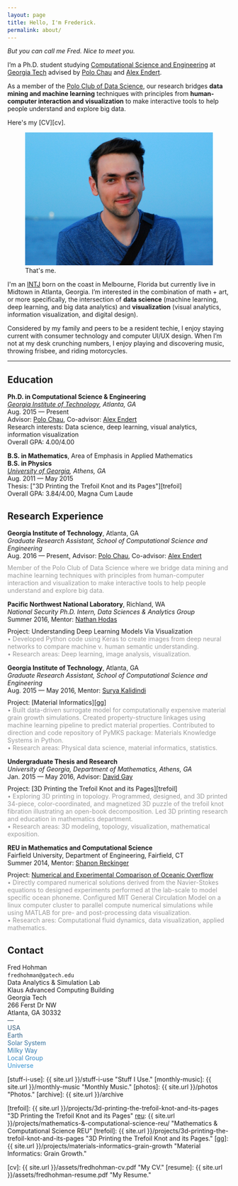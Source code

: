 ```yaml
---
layout: page
title: Hello, I'm Frederick.
permalink: about/
---
```


*But you can call me Fred. Nice to meet you.*

I’m a Ph.D. student studying [Computational Science and Engineering][cse] at [Georgia Tech][gt] advised by [Polo Chau][polo] and [Alex Endert][alex]. 

As a member of the [Polo Club of Data Science][poloclub], our research bridges **data mining and machine learning** techniques with principles from **human-computer interaction and visualization** to make interactive tools to help people understand and explore big data.

Here's my [CV][cv].

<figure>
  <img class="full" src="/images/me.JPG" alt="That's me.">
  <figcaption>That's me.</figcaption>
</figure>

I'm an [INTJ][intj] born on the coast in Melbourne, Florida but currently live in Midtown in Atlanta, Georgia. I’m interested in the combination of math + art, or more specifically, the intersection of **data science** (machine learning, deep learning, and big data analytics) and **visualization** (visual analytics, information visualization, and digital design).

Considered by my family and peers to be a resident techie, I enjoy staying current with consumer technology and computer UI/UX design. When I’m not at my desk crunching numbers, I enjoy playing and discovering music, throwing frisbee, and riding motorcycles.

***

<!-- I previously received my B.S. degrees in [Applied Mathematics][ugamath] and [Physics][ugaphysics] from the [University of Georgia][uga]. 

I like to write about the [Stuff I Use][stuff-i-use], take [Photos][photos], and make [Monthly Music][monthly-music] playlists.

## The Longer Version
At Georgia Tech, I'm a member of the [Polo Club of Data Science][poloclub], where our research bridges **data mining and machine learning** techniques with principles from **human-computer interaction and visualization** to make interactive tools to help people understand and explore big data.

At UGA I explored 3D printing in topology by observing the physical geometry of shapes that are particularly hard to visualize. With the assistance of [Dr. David Gay][dg] I wrote about my research and [my 3D models][thingiverse] sparked interest in the mathematical, 3D printing community. My undergraduate thesis was titled [“3D Printing the Trefoil Knot and its Pages”][trefoil] and it included 3D printed models as well as a gallery of photographs.

I participated in Fairfield University's [Mathematics & Computational Science REU][reu] during the summer of 2014 researching Experimental and Numerical Studies of Oceanic Overflow under [Dr. Shanon Reckinger][sr]. My group presented at various universities, the [American Physical Society’s Division of Fluid Dynamics Conference][apsdfd]in 2014, and won Outstanding Poster at the [Joint Mathematics Meeting][jmm] in 2015.  -->

<!-- <figure>
  <img src="/images/me2.JPG" alt="Sitting in NYC.">
  <figcaption>Sitting in NYC.</figcaption>
</figure> -->


## Education

**Ph.D. in Computational Science & Engineering**  
*[Georgia Institute of Technology][gt], Atlanta, GA*  
Aug. 2015 — Present  
Advisor: [Polo Chau][polo], Co-advisor: [Alex Endert][alex]  
Research interests: Data science, deep learning, visual analytics, information visualization  
Overall GPA: 4.00/4.00

**B.S. in Mathematics**, Area of Emphasis in Applied Mathematics  
**B.S. in Physics**  
*[University of Georgia][uga], Athens, GA*  
Aug. 2011 — May 2015  
Thesis: ["3D Printing the Trefoil Knot and its Pages"][trefoil]  
Overall GPA: 3.84/4.00, Magna Cum Laude

<!-- <br/> -->

## Research Experience

**Georgia Institute of Technology**, Atlanta, GA  
*Graduate Research Assistant, School of Computational Science and Engineering*  
Aug. 2016 — Present, Advisor: [Polo Chau][polo], Co-advisor: [Alex Endert][alex]  
<span style="margin-top:10px; display:block"></span>
<span style="color:#9a9a9a">
Member of the Polo Club of Data Science where we bridge data mining and machine learning techniques with principles from human-computer interaction and visualization to make interactive tools to help people understand and explore big data.
</span>

**Pacific Northwest National Laboratory**, Richland, WA  
*National Security Ph.D. Intern, Data Sciences & Analytics Group*  
Summer 2016, Mentor: [Nathan Hodas][nathan]  
<span style="margin-top:10px; display:block"></span>
Project: Understanding Deep Learning Models Via Visualization  
<span style="color:#9a9a9a">
• Developed Python code using Keras to create images from deep neural networks to compare machine v. human semantic understanding.  
• Research areas: Deep learning, image analysis, visualization.
</span>

**Georgia Institute of Technology**, Atlanta, GA  
*Graduate Research Assistant, School of Computational Science and Engineering*  
Aug. 2015 — May 2016, Mentor: [Surya Kalidindi][sk]  
<span style="margin-top:10px; display:block"></span>
Project: [Material Informatics][gg]  
<span style="color:#9a9a9a">
• Built data-driven surrogate model for computationally expensive material grain growth simulations. Created property-structure linkages using machine learning pipeline to predict material properties. Contributed to direction and code repository of PyMKS package: Materials Knowledge Systems in Python.  
• Research areas: Physical data science, material informatics, statistics.
</span>

**Undergraduate Thesis and Research**  
*University of Georgia, Department of Mathematics, Athens, GA*  
Jan. 2015 — May 2016, Advisor: [David Gay][dg]  
<span style="margin-top:10px; display:block"></span>
Project: [3D Printing the Trefoil Knot and its Pages][trefoil]  
<span style="color:#9a9a9a">
• Exploring 3D printing in topology. Programmed, designed, and 3D printed 34-piece, color-coordinated, and magnetized 3D puzzle of the trefoil knot fibration illustrating an open-book decomposition. Led 3D printing research and education in mathematics department.  
• Research areas: 3D modeling, topology, visualization, mathematical exposition.
</span>

**REU in Mathematics and Computational Science**  
Fairfield University, Department of Engineering, Fairfield, CT  
Summer 2014, Mentor: [Shanon Reckinger][sr]  
<span style="margin-top:10px; display:block"></span>
Project: [Numerical and Experimental Comparison of Oceanic Overflow][reu]  
<span style="color:#9a9a9a">
• Directly compared numerical solutions derived from the Navier-Stokes equations to designed experiments performed at the lab-scale to model specific ocean phoneme. Configured MIT General Circulation Model on a linux computer cluster to parallel compute numerical simulations while using MATLAB for pre- and post-processing data visualization.  
• Research ares: Computational fluid dynamics, data visualization, applied mathematics.
</span>

<!-- <br/>

## Coursework

**Computational Science and Engineering**  
Intro to Computational Science and Engineering ([CSE 6001][cse6010])  
Computational Problem Solving ([CSE 6010][cse6010])  
Numerical Linear Algebra ([CSE/MATH 6643][cse6643])  
Modeling and Simulation ([CSE 6730][cse6730])  
Computational Data Analysis ([CSE/ISYE 6740][cse6740])  
Materials Informatics ([CSE 8803/ME 8883][cse8803])  

**Computer Science**  
Information Visualization ([CS 7450][cs7450])  
Data Visualization Seminar ([CS 8001 VIS][cs8001-vis])  
Special Problems in Personal Visual Analytics ([CS 8903][cs8903])  

**Math**  
Calculus II for Science and Engineering ([MATH 2260][math2260])  
Multivariable Calculus ([MATH 2500][math2260])  
Elementary Differential Equations ([MATH 2700][math2700])  
Linear Algebra ([MATH 3000][math3000])  
Sequences and Series ([MATH 3100H][math3100])  
Introduction to Higher Mathematics ([MATH 3200][math3200])  
Numerical Analysis I ([MATH 4500][math4500])  
Numerical Analysis II ([MATH 4510][math4510])  
Introduction to Partial Differential Equations ([MATH 4720][math4720])  
Mathematics and Music ([MATH 4760][math4760])  
Undergraduate Research I ([MATH 4960H][trefoil])  
Undergraduate Research II ([MATH 4970H][trefoil])  
Honors Thesis ([MATH 4990H][trefoil])  

**Physics**  
Advanced Introductory Physics I ([PHYS 1311/L][phys1311])  
Advanced Introductory Physics II ([PHYS 1312/L][phys1312])  
Introduction to Scientific Programming ([PHYS 2001][phys2001])  
Electronics ([PHYS 3320/L][phys3320])  
Modern Physics ([PHYS 3700][phys3700])  
Mathematical Methods in Physics ([PHYS 3900][phys3900])  
Classical Mechanics I ([PHYS 4101][phys4101])  
Classical Mechanics II ([PHYS 4102][phys4201])  
Electricity and Magnetism I ([PHYS 4201][phys4201])  
Thermodynamics and Kinetic Theory ([PHYS 4300][phys4300])  
Quantum Mechanics I ([PHYS 4701][phys4701])  
Introduction to Nanotechnology ([PHYS 4800][phys4800])  

**Statistics**  
Mathematical Statistics I ([STAT 4510][stat4510])  
Mathematical Statistics II ([STAT 4520][stat4520])  

<br/> -->

## Contact

Fred Hohman  
`fredhohman@gatech.edu`  
Data Analytics & Simulation Lab  
Klaus Advanced Computing Building  
Georgia Tech  
266 Ferst Dr NW  
Atlanta, GA 30332  
<span style="background: linear-gradient(0deg, #3498db, #34495e); -webkit-background-clip: text; -webkit-text-fill-color: transparent; display: block">
—  
USA  
Earth  
Solar System  
Milky Way  
Local Group  
Universe  
</span>

[stuff-i-use]: {{ site.url }}/stuff-i-use "Stuff I Use."
[monthly-music]: {{ site.url }}/monthly-music "Monthly Music."
[photos]: {{ site.url }}/photos "Photos."
[archive]: {{ site.url }}/archive

[poloclub]: http://poloclub.gatech.edu "Polo Club of Data Science."
[gt]: http://gatech.edu "Georgia Tech."
[cse]: http://cse.gatech.edu "GT Computational Science and Engineering."
[coc]: http://www.cc.gatech.edu "GT College of Computing."
[intj]: http://en.wikipedia.org/wiki/INTJ "INTJ."
[ugamath]: "http://math.uga.edu" "UGA Mathematics."
[ugaphysics]: http://www.physast.uga.edu "UGA Physics."
[uga]: http://www.uga.edu "University of Georgia."
[mined]: http://mined.gatech.edu "GT MINED Research Group."
[thingiverse]: http://www.thingiverse.com/fredhohman/about "My Thingiverse Profile."
[dg]: http://euclidlab.org/david-gay/ "Dr. David Gay."
[reu]: http://faculty.fairfield.edu/srafalski/reu/ "Fairfield University REU."
[sr]: http://www.shanonreckinger.com "Dr. Shanon Reckinger."
[apsdfd]: http://www.aps.org/units/dfd/ "American Physical Society Division of Fluid Dynamics."
[jmm]: http://jointmathematicsmeetings.org/jmm "Joint Mathematics Meetings."
[randb]: http://www.redandblack.com/uganews/science_health/uga-talks-tech-google-glass-seen-as-first-step-into/article_138dd768-f7ca-11e2-bed1-001a4bcf6878.html "Red and Black Article."
[uga-math-feature]: http://www.math.uga.edu/news-and-events/math-department-newsletter-spring-2015##studentprofile "UGA Math Department Feature."
[trefoil]: {{ site.url }}/projects/3d-printing-the-trefoil-knot-and-its-pages "3D Printing the Trefoil Knot and its Pages"
[reu]: {{ site.url }}/projects/mathematics-&-computational-science-reu/ "Mathematics & Computational Science REU"
[trefoil]: {{ site.url }}/projects/3d-printing-the-trefoil-knot-and-its-pages "3D Printing the Trefoil Knot and its Pages."
[gg]: {{ site.url }}/projects/materials-informatics-grain-growth "Material Informatics: Grain Growth."

[cse6001]: https://en.wikipedia.org/wiki/Computational_science "Computational Science and Engineering."
[cse6010]: https://en.wikipedia.org/wiki/Computational_science "Computational Science and Engineering."
[cse6643]: https://en.wikipedia.org/wiki/Numerical_linear_algebra "Numerial Linear Algebra."
[cse6730]: https://en.wikipedia.org/wiki/Modeling_and_simulation "Modeling and Simulation."
[cse6740]: https://en.wikipedia.org/wiki/Machine_Learning "Computational Data Analysis."
[cse8803]: https://en.wikipedia.org/wiki/Materials_informatics "Materials Informatics."
[cs7450]: https://en.wikipedia.org/wiki/Visualization_(computer_graphics) "Information Visualization."
[cs8001-vis]: https://en.wikipedia.org/wiki/Visualization_(computer_graphics) "Data Visualization."
[cs8903]: https://en.wikipedia.org/wiki/Visual_analytics "Visual Analytics."

[math2260]: http://en.wikipedia.org/wiki/Calculus "Calculus II for Science and Engineering."
[math2500]: http://en.wikipedia.org/wiki/Multivariable_calculus "Multivariable Calculus."
[math2700]: http://en.wikipedia.org/wiki/Differential_equation "Elementary Differential Equations."
[math3000]: http://en.wikipedia.org/wiki/Linear_algebra "Linear Algebra."
[math3100]: http://en.wikipedia.org/wiki/Category:Sequences_and_series "Sequences and Series."
[math3200]: http://en.wikipedia.org/wiki/Mathematical_proof "Introduction to Higher Mathematics."
[math4500]: http://en.wikipedia.org/wiki/Numerical_analysis "Numerical Analysis I."
[math4510]: http://en.wikipedia.org/wiki/Numerical_analysis "Numerical Analysis II."
[math4720]: http://en.wikipedia.org/wiki/Partial_differential_equation "Introduction to Partial Differential Equations."
[math4760]: http://en.wikipedia.org/wiki/Music_and_mathematics "Mathematics and Music."


[phys1311]: http://en.wikipedia.org/wiki/Mechanics "Advanced Introductory Physics I."
[phys1312]: http://en.wikipedia.org/wiki/Electromagnetism "Advanced Introductory Physics II."
[phys2001]: http://en.wikipedia.org/wiki/Computational_science "Introduction to Scientific Programming."
[phys3320]: http://en.wikipedia.org/wiki/Electronics "Electronics."
[phys3700]: http://en.wikipedia.org/wiki/Modern_physics "Modern Physics."
[phys3900]: http://en.wikipedia.org/wiki/Mathematical_Methods_in_the_Physical_Sciences "Mathematical Methods in Physics."
[phys4101]: http://en.wikipedia.org/wiki/Mechanics "Classical Mechanics I."
[phys4102]: http://en.wikipedia.org/wiki/Mechanics "Classical Mechanics II."
[phys4201]: http://en.wikipedia.org/wiki/Electromagnetism "Electricity and Magnetism I."
[phys4300]: http://en.wikipedia.org/wiki/Thermodynamics "Thermodynamics and Kinetic Theory."
[phys4701]: http://en.wikipedia.org/wiki/Quantum_mechanics "Quantum Mechanics I."
[phys4800]: http://en.wikipedia.org/wiki/Nanotechnology "Introduction to Nanotechnology."

[stat4510]: http://en.wikipedia.org/wiki/Mathematical_statistics "Mathematical Statistics I."
[stat4520]: http://en.wikipedia.org/wiki/Mathematical_statistics "Mathematical Statistics II."

[polo]: http://www.cc.gatech.edu/~dchau/ "Polo Chau."
[alex]: http://va.gatech.edu/endert/ "Alex Endert."
[nathan]: https://www.linkedin.com/in/nathan-hodas-ba37956 "Nathan Hodas."
[sk]: http://www.me.gatech.edu/faculty/kalidindi "Surya Kalidindi."

[cv]: {{ site.url }}/assets/fredhohman-cv.pdf "My CV."
[resume]: {{ site.url }}/assets/fredhohman-resume.pdf "My Resume."
